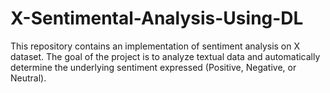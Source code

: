 # X-Sentimental-Analysis-Using-DL
This repository contains an implementation of sentiment analysis on X dataset. The goal of the project is to analyze textual data and automatically determine the underlying sentiment expressed (Positive, Negative, or Neutral).

